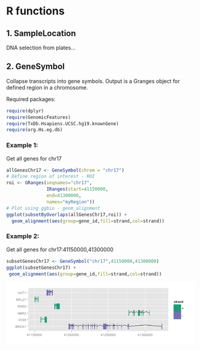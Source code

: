 R functions
====

## 1. SampleLocation
DNA selection from plates...

## 2. GeneSymbol
Collapse transcripts into gene symbols. Output is a Granges object for defined region in a chromosome.

Required packages:
```r
require(dplyr)
require(GenomicFeatures)
require(TxDb.Hsapiens.UCSC.hg19.knownGene)
require(org.Hs.eg.db)
```

### Example 1:
Get all genes for chr17
```r
allGenesChr17 <- GeneSymbol(chrom = "chr17")
# Define region of interest - ROI
roi <- GRanges(seqnames="chr17",
               IRanges(start=41150000,
               end=41300000,
               names="myRegion"))
# Plot using ggbio - geom_alignment
ggplot(subsetByOverlaps(allGenesChr17,roi)) + 
  geom_alignment(aes(group=gene_id,fill=strand,col=strand))
```
### Example 2:
Get all genes for chr17:41150000,41300000
```r
subsetGenesChr17 <- GeneSymbol("chr17",41150000,41300000)
ggplot(subsetGenesChr17) + 
 geom_alignment(aes(group=gene_id,fill=strand,col=strand))
```
![GeneSymbols_chr17_41150000_41300000](/images/chr17_41150000_41300000.jpeg)

